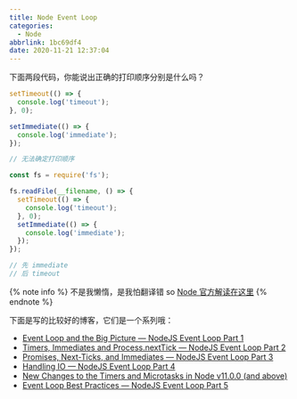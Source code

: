 ```yaml
---
title: Node Event Loop
categories:
  - Node
abbrlink: 1bc69df4
date: 2020-11-21 12:37:04
---
```


下面两段代码，你能说出正确的打印顺序分别是什么吗？

```js
setTimeout(() => {
  console.log('timeout');
}, 0);

setImmediate(() => {
  console.log('immediate');
});

// 无法确定打印顺序
```

```js
const fs = require('fs');

fs.readFile(__filename, () => {
  setTimeout(() => {
    console.log('timeout');
  }, 0);
  setImmediate(() => {
    console.log('immediate');
  });
});

// 先 immediate
// 后 timeout
```

{% note info %}
不是我懒惰，是我怕翻译错
so
[Node 官方解读在这里](https://nodejs.org/en/docs/guides/event-loop-timers-and-nexttick/)
{% endnote %}

下面是写的比较好的博客，它们是一个系列哦：
- [Event Loop and the Big Picture — NodeJS Event Loop Part 1](https://blog.insiderattack.net/event-loop-and-the-big-picture-nodejs-event-loop-part-1-1cb67a182810)
- [Timers, Immediates and Process.nextTick — NodeJS Event Loop Part 2](https://blog.insiderattack.net/timers-immediates-and-process-nexttick-nodejs-event-loop-part-2-2c53fd511bb3)
- [Promises, Next-Ticks, and Immediates — NodeJS Event Loop Part 3](https://blog.insiderattack.net/promises-next-ticks-and-immediates-nodejs-event-loop-part-3-9226cbe7a6aa)
- [Handling IO — NodeJS Event Loop Part 4](https://blog.insiderattack.net/handling-io-nodejs-event-loop-part-4-418062f917d1)
- [New Changes to the Timers and Microtasks in Node v11.0.0 (and above)](https://blog.insiderattack.net/new-changes-to-timers-and-microtasks-from-node-v11-0-0-and-above-68d112743eb3)
- [Event Loop Best Practices — NodeJS Event Loop Part 5](https://blog.insiderattack.net/event-loop-best-practices-nodejs-event-loop-part-5-e29b2b50bfe2)
